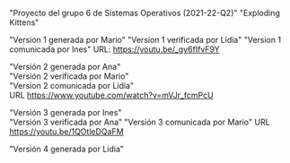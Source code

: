 "Proyecto del grupo 6 de Sistemas Operativos (2021-22-Q2)"
"Exploding Kittens"

"Version 1 generada por Mario"
"Version 1 verificada por Lidia"
"Version 1 comunicada por Ines"
URL: https://youtu.be/_gy6fIfvF9Y

"Versión 2 generada por Ana"  
"Versión 2 verificada por Mario"  
"Version 2 comunicada por Lidia"  
URL https://www.youtube.com/watch?v=mVJr_fcmPcU  

"Versión 3 generada por Ines"  
"Versión 3 verificada por Ana"
"Versión 3 comunicada por Mario"
URL https://youtu.be/1QOtleDQaFM

"Versión 4 generada por Lidia"
  